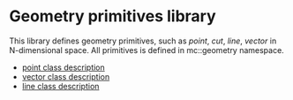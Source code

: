 # Geometry primitives library

This library defines geometry primitives, such as _point_, _cut_, _line_, _vector_
in N-dimensional space. All primitives is defined in mc::geometry namespace.

* [point class description](https://github.com/mcroitor/geometry/docs/point.md)
* [vector class description](https://github.com/mcroitor/geometry/docs/vector.md)
* [line class description](https://github.com/mcroitor/geometry/docs/line.md)